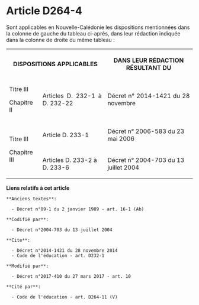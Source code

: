 # Article D264-4

Sont applicables en Nouvelle-Calédonie les dispositions mentionnées dans la colonne de gauche du tableau ci-après, dans leur
rédaction indiquée dans la colonne de droite du même tableau :

<table>
  <tbody>
    <tr>
      <th colspan="2">

DISPOSITIONS APPLICABLES

</th>
      <th>

DANS LEUR RÉDACTION RÉSULTANT DU </th>
    </tr>
    <tr>
      <td align="left">

Titre III

Chapitre II</td>
      <td align="justify">

Articles D. 232-1 à D. 232-22</td>
      <td align="justify">

Décret n° 2014-1421 du 28 novembre</td>
    </tr>
    <tr>
      <td align="left" rowspan="2">

Titre III

Chapitre III</td>
      <td align="left">

Article D. 233-1</td>
      <td align="left">

Décret n° 2006-583 du 23 mai 2006</td>
    </tr>
    <tr>
      <td align="left">

Articles D. 233-2 à D. 233-6</td>
      <td align="left">

Décret n° 2004-703 du 13 juillet 2004</td>
    </tr>
  </tbody>
</table>

**Liens relatifs à cet article**

	**Anciens textes**:

	  - Décret n°89-1 du 2 janvier 1989 - art. 16-1 (Ab)

	**Codifié par**:

	  - Décret n°2004-703 du 13 juillet 2004

	**Cite**:

	  - Décret n°2014-1421 du 28 novembre 2014
	  - Code de l'éducation - art. D232-1

	**Modifié par**:

	  - Décret n°2017-410 du 27 mars 2017 - art. 10

	**Cité par**:

	  - Code de l'éducation - art. D264-11 (V)
